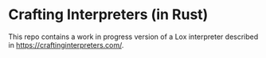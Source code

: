 # Crafting Interpreters (in Rust)

This repo contains a work in progress version of a Lox interpreter described in https://craftinginterpreters.com/.
